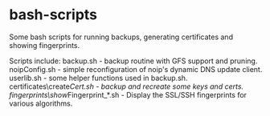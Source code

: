 # bash-scripts
Some bash scripts for running backups, generating certificates and showing fingerprints.

Scripts include:
backup.sh - backup routine with GFS support and pruning.
noipConfig.sh - simple reconfiguration of noip's dynamic DNS update client.
userlib.sh - some helper functions used in backup.sh.
certificates\create*Cert.sh - backup and recreate some keys and certs.
fingerprints\show*Fingerprint_*.sh - Display the SSL/SSH fingerprints for various algorithms.